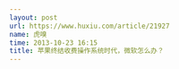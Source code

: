 ```yaml
---
layout: post
url: https://www.huxiu.com/article/21927
name: 虎嗅
time: 2013-10-23 16:15
title: 苹果终结收费操作系统时代，微软怎么办？
---
```

